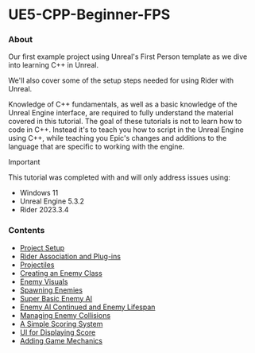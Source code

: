# UE5-CPP-Beginner-FPS
### About
Our first example project using Unreal's First Person template as we dive into learning C++ in Unreal. 

We'll also cover some of the setup steps needed for using Rider with Unreal.

Knowledge of C++ fundamentals, as well as a basic knowledge of the Unreal Engine interface, are required to fully understand the material covered in this tutorial. The goal of these tutorials is not to learn how to code in C++. Instead it's to teach you how to script in the Unreal Engine using C++, while teaching you Epic's changes and additions to the language that are specific to working with the engine.

> [!IMPORTANT]
> This tutorial was completed with and will only address issues using:
>* Windows 11
>* Unreal Engine 5.3.2
>* Rider 2023.3.4

### Contents
<!-- TOC -->
* [Project Setup](/01_Setup/SETUP.md)
* [Rider Association and Plug-ins]()
* [Projectiles]()
* [Creating an Enemy Class]()
* [Enemy Visuals]()
* [Spawning Enemies]()
* [Super Basic Enemy AI]()
* [Enemy AI Continued and Enemy Lifespan]()
* [Managing Enemy Collisions]()
* [A Simple Scoring System]()
* [UI for Displaying Score]()
* [Adding Game Mechanics](/11_Mechanics/MECHANICS.md)
<!-- TOC -->
